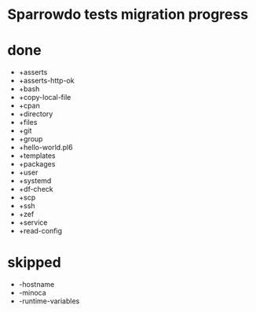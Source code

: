 # Sparrowdo tests migration progress

# done

- +asserts
- +asserts-http-ok
- +bash
- +copy-local-file
- +cpan
- +directory
- +files
- +git
- +group
- +hello-world.pl6
- +templates
- +packages
- +user
- +systemd
- +df-check
- +scp
- +ssh
- +zef
- +service
- +read-config

# skipped

* -hostname
* -minoca
* -runtime-variables



